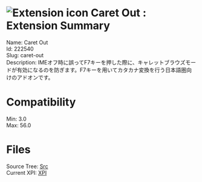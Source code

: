 # ![Extension icon](https://addons.thunderbird.net/static/img/addon-icons/default-64.png) Caret Out : Extension Summary

Name: Caret Out  
Id: 222540  
Slug: caret-out  
Description: IMEオフ時に誤ってF7キーを押した際に、キャレットブラウズモードが有効になるのを防ぎます。F7キーを用いてカタカナ変換を行う日本語圏向けのアドオンです。
  

# Compatibility
Min: 3.0  
Max: 56.0  

# Files

Source Tree: [Src](C:/Dev/Thunderbird/ThunderKdB/xall/xOther/222540-caret-out/src)  
Current XPI: [XPI](C:/Dev/Thunderbird/ThunderKdB/xall/xOther/222540-caret-out/xpi)  



